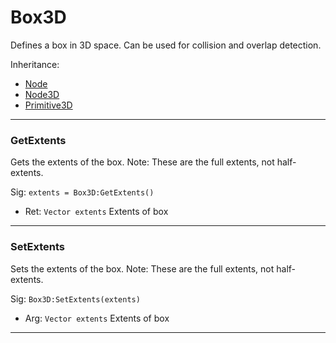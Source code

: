 # Box3D

Defines a box in 3D space. Can be used for collision and overlap detection.

Inheritance:
* [Node](../Node.md)
* [Node3D](Node3D.md)
* [Primitive3D](Primitive3D.md)

---
### GetExtents
Gets the extents of the box. Note: These are the full extents, not half-extents.

Sig: `extents = Box3D:GetExtents()`
 - Ret: `Vector extents` Extents of box
---
### SetExtents
Sets the extents of the box. Note: These are the full extents, not half-extents.

Sig: `Box3D:SetExtents(extents)`
 - Arg: `Vector extents` Extents of box
---